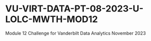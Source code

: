 # VU-VIRT-DATA-PT-08-2023-U-LOLC-MWTH-MOD12
Module 12 Challenge for Vanderbilt Data Analytics November 2023
